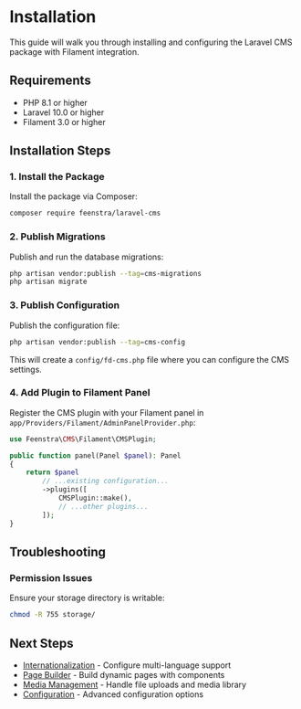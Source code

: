 # Installation

This guide will walk you through installing and configuring the Laravel CMS package with Filament integration.

## Requirements

- PHP 8.1 or higher
- Laravel 10.0 or higher
- Filament 3.0 or higher

## Installation Steps

### 1. Install the Package

Install the package via Composer:

```bash
composer require feenstra/laravel-cms
```

### 2. Publish Migrations

Publish and run the database migrations:

```bash
php artisan vendor:publish --tag=cms-migrations
php artisan migrate
```

### 3. Publish Configuration

Publish the configuration file:

```bash
php artisan vendor:publish --tag=cms-config
```

This will create a `config/fd-cms.php` file where you can configure the CMS settings.

### 4. Add Plugin to Filament Panel

Register the CMS plugin with your Filament panel in `app/Providers/Filament/AdminPanelProvider.php`:

```php
use Feenstra\CMS\Filament\CMSPlugin;

public function panel(Panel $panel): Panel
{
    return $panel
        // ...existing configuration...
        ->plugins([
            CMSPlugin::make(),
            // ...other plugins...
        ]);
}
```

## Troubleshooting

### Permission Issues

Ensure your storage directory is writable:

```bash
chmod -R 755 storage/
```

## Next Steps

- [Internationalization](internationalization.md) - Configure multi-language support
- [Page Builder](pagebuilder.md) - Build dynamic pages with components
- [Media Management](media.md) - Handle file uploads and media library
- [Configuration](configuration.md) - Advanced configuration options

